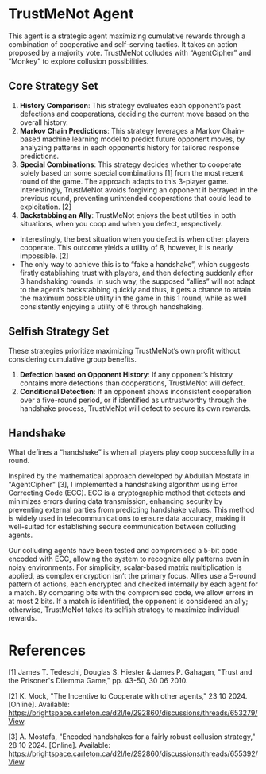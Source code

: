 # TrustMeNot Agent
This agent is a strategic agent maximizing cumulative rewards through a combination of cooperative and self-serving tactics. It takes an action proposed by a majority vote. TrustMeNot colludes with “AgentCipher” and “Monkey” to explore collusion possibilities.
## Core Strategy Set
1. **History Comparison**: This strategy evaluates each opponent’s past defections and cooperations, deciding the current move based on the overall history.
2. **Markov Chain Predictions**: This strategy leverages a Markov Chain-based machine learning model to predict future opponent moves, by analyzing patterns in each opponent’s history for tailored response predictions.
3. **Special Combinations**: This strategy decides whether to cooperate solely based on some special combinations [1] from the most recent round of the game. The approach adapts to this 3-player game. Interestingly, TrustMeNot avoids forgiving an opponent if betrayed in the previous round, preventing unintended cooperations that could lead to exploitation. [2]
4. **Backstabbing an Ally**: TrustMeNot enjoys the best utilities in both situations, when you coop and when you defect, respectively.
- Interestingly, the best situation when you defect is when other players cooperate. This outcome yields a utility of 8, however, it is nearly impossible. [2]
- The only way to achieve this is to “fake a handshake”, which suggests firstly establishing trust with players, and then defecting suddenly after 3 handshaking rounds. In such way, the supposed “allies” will not adapt to the agent’s backstabbing quickly and thus, it gets a chance to attain the maximum possible utility in the game in this 1 round, while as well consistently enjoying a utility of 6 through handshaking. 
## Selfish Strategy Set
These strategies prioritize maximizing TrustMeNot’s own profit without considering cumulative group benefits.
1. **Defection based on Opponent History**: If any opponent’s history contains more defections than cooperations, TrustMeNot will defect.
2. **Conditional Detection**: If an opponent shows inconsistent cooperation over a five-round period, or if identified as untrustworthy through the handshake process, TrustMeNot will defect to secure its own rewards.
## Handshake
What defines a “handshake” is when all players play coop successfully in a round. 

Inspired by the mathematical approach developed by Abdullah Mostafa in "AgentCipher" [3], I implemented a handshaking algorithm using Error Correcting Code (ECC). ECC is a cryptographic method that detects and minimizes errors during data transmission, enhancing security by preventing external parties from predicting handshake values. This method is widely used in telecommunications to ensure data accuracy, making it well-suited for establishing secure communication between colluding agents.

Our colluding agents have been tested and compromised a 5-bit code encoded with ECC, allowing the system to recognize ally patterns even in noisy environments. For simplicity, scalar-based matrix multiplication is applied, as complex encryption isn’t the primary focus. Allies use a 5-round pattern of actions, each encrypted and checked internally by each agent for a match. By comparing bits with the compromised code, we allow errors in at most 2 bits. If a match is identified, the opponent is considered an ally; otherwise, TrustMeNot takes its selfish strategy to maximize individual rewards.
# References
[1] James T. Tedeschi, Douglas S. Hiester & James P. Gahagan, "Trust and the Prisoner's Dilemma Game," pp. 43-50, 30 06 2010.

[2] K. Mock, "The Incentive to Cooperate with other agents," 23 10 2024. [Online]. Available: https://brightspace.carleton.ca/d2l/le/292860/discussions/threads/653279/View.

[3] A. Mostafa, "Encoded handshakes for a fairly robust collusion strategy," 28 10 2024. [Online]. Available: https://brightspace.carleton.ca/d2l/le/292860/discussions/threads/655392/View.